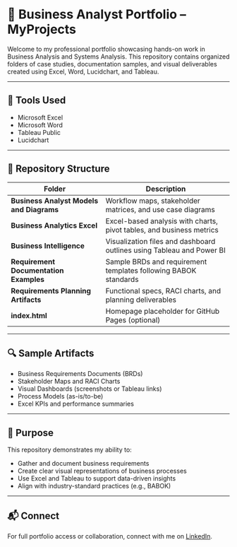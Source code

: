 # 📁 Business Analyst Portfolio – MyProjects

Welcome to my professional portfolio showcasing hands-on work in Business Analysis and Systems Analysis. This repository contains organized folders of case studies, documentation samples, and visual deliverables created using Excel, Word, Lucidchart, and Tableau.

---

## 🧰 Tools Used
- Microsoft Excel  
- Microsoft Word  
- Tableau Public  
- Lucidchart  

---

## 📂 Repository Structure

| Folder | Description |
|--------|-------------|
| **Business Analyst Models and Diagrams** | Workflow maps, stakeholder matrices, and use case diagrams |
| **Business Analytics Excel** | Excel-based analysis with charts, pivot tables, and business metrics |
| **Business Intelligence** | Visualization files and dashboard outlines using Tableau and Power BI|
| **Requirement Documentation Examples** | Sample BRDs and requirement templates following BABOK standards |
| **Requirements Planning Artifacts** | Functional specs, RACI charts, and planning deliverables |
| **index.html** | Homepage placeholder for GitHub Pages (optional)

---

## 🔍 Sample Artifacts
- Business Requirements Documents (BRDs)
- Stakeholder Maps and RACI Charts
- Visual Dashboards (screenshots or Tableau links)
- Process Models (as-is/to-be)
- Excel KPIs and performance summaries

---

## 📌 Purpose
This repository demonstrates my ability to:
- Gather and document business requirements
- Create clear visual representations of business processes
- Use Excel and Tableau to support data-driven insights
- Align with industry-standard practices (e.g., BABOK)

---

## 📬 Connect
For full portfolio access or collaboration, connect with me on [LinkedIn](www.linkedin.com/in/jamie-christian-ii-6b7a01232).
